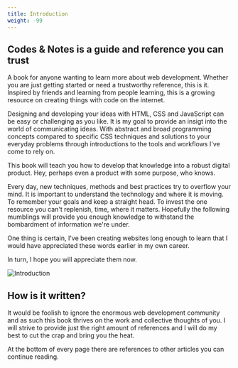 ```yaml
---
title: Introduction
weight: -99
---
```


## Codes & Notes is a guide and reference you can trust

A book for anyone wanting to learn more about web development. Whether you are just getting started or need a trustworthy reference, this is it. Inspired by friends and learning from people learning, this is a growing resource on creating things with code on the internet.

Designing and developing your ideas with HTML, CSS and JavaScript can be easy or challenging as you like. It is my goal to provide an insigt into the world of communicating ideas. With abstract and broad programming concepts compared to specific CSS techniques and solutions to your everyday problems through introductions to the tools and workflows I've come to rely on.

This book will teach you how to develop that knowledge into a robust digital product. Hey, perhaps even a product with some purpose, who knows.

Every day, new techniques, methods and best practices try to overflow your mind. It is important to understand the technology and where it is moving. To remember your goals and keep a straight head. To invest the one resource you can't replenish, time, where it matters. Hopefully the following mumblings will provide you enough knowledge to withstand the bombardment of information we're under.

One thing is certain, I've been creating websites long enough to learn that I would have appreciated these words earlier in my own career.

In turn, I hope you will appreciate them now.

![Introduction](/images/illustrations/bio-lavoisier-lg.jpg)

## How is it written?

It would be foolish to ignore the enormous web development community and as such this book thrives on the work and collective thoughts of you. I will strive to provide just the right amount of references and I will do my best to cut the crap and bring you the heat.

At the bottom of every page there are references to other articles you can continue reading.
